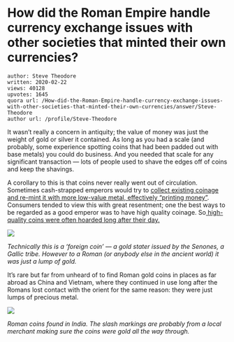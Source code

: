 # How did the Roman Empire handle currency exchange issues with other societies that minted their own currencies?

	author: Steve Theodore
	written: 2020-02-22
	views: 40128
	upvotes: 1645
	quora url: /How-did-the-Roman-Empire-handle-currency-exchange-issues-with-other-societies-that-minted-their-own-currencies/answer/Steve-Theodore
	author url: /profile/Steve-Theodore


It wasn’t really a concern in antiquity; the value of money was just the weight of gold or silver it contained. As long as you had a scale (and probably, some experience spotting coins that had been padded out with base metals) you could do business. And you needed that scale for any significant transaction — lots of people used to shave the edges off of coins and keep the shavings.

A corollary to this is that coins never really went out of circulation. Sometimes cash-strapped emperors would try to [collect existing coinage and re-mint it with more low-value metal, effectively “printing money”](https://www.quora.com/Why-did-the-Roman-coins-decrease-in-value-during-the-A-D-200s/answer/Steve-Theodore?ch=10&share=0df47825&srid=zLvM). Consumers tended to view this with great resentment; one the best ways to be regarded as a good emperor was to have high quality coinage. So[ high-quality coins were often hoarded long after their day.](https://www.quora.com/In-the-later-Roman-Empire-were-coins-from-Augustus-and-other-early-emperors-still-in-circulation/answer/Steve-Theodore?ch=10&share=34a63039&srid=zLvM)

![](https://qph.fs.quoracdn.net/main-qimg-5e76b4e00bfbc6ed992035c0c662904b)

_Technically this is a ‘foreign coin’ — a gold stater issued by the Senones, a Gallic tribe. However to a Roman (or anybody else in the ancient world) it was just a lump of gold._ 

It’s rare but far from unheard of to find Roman gold coins in places as far abroad as China and Vietnam, where they continued in use long after the Romans lost contact with the orient for the same reason: they were just lumps of precious metal.

![](https://qph.fs.quoracdn.net/main-qimg-4d6da3cad0370b6030f637c3c5eea353)

_Roman coins found in India. The slash markings are probably from a local merchant making sure the coins were gold all the way through._ 

